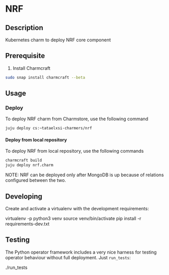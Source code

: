 <!--
 Copyright 2020 Tata Elxsi

 Licensed under the Apache License, Version 2.0 (the License); you may
 not use this file except in compliance with the License. You may obtain
 a copy of the License at

         http://www.apache.org/licenses/LICENSE-2.0

 Unless required by applicable law or agreed to in writing, software
 distributed under the License is distributed on an AS IS BASIS, WITHOUT
 WARRANTIES OR CONDITIONS OF ANY KIND, either express or implied. See the
 License for the specific language governing permissions and limitations
 under the License.

 For those usages not covered by the Apache License, Version 2.0 please
 contact: canonical@tataelxsi.onmicrosoft.com

 To get in touch with the maintainers, please contact:
 canonical@tataelxsi.onmicrosoft.com
-->

# NRF

## Description

Kubernetes charm to deploy NRF core component

## Prerequisite

1. Install Charmcraft

```bash
sudo snap install charmcraft --beta
```

## Usage

### Deploy

To deploy NRF charm from Charmstore, use the following command

```bash
juju deploy cs:~tataelxsi-charmers/nrf
```

#### Deploy from local repository

To deploy NRF from local repository, use the following commands

```bash
charmcraft build
juju deploy nrf.charm
```

NOTE: NRF can be deployed only after MongoDB is up because of
      relations configured between the two.

## Developing

Create and activate a virtualenv with the development requirements:

   virtualenv -p python3 venv
   source venv/bin/activate
   pip install -r requirements-dev.txt

## Testing

The Python operator framework includes a very nice harness for testing
operator behaviour without full deployment. Just `run_tests`:

   ./run_tests
